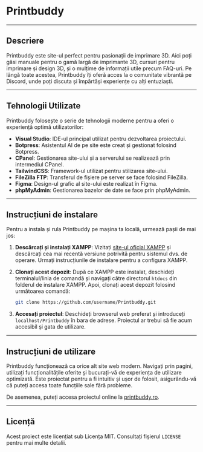 # Printbuddy

---

## Descriere

Printbuddy este site-ul perfect pentru pasionații de imprimare 3D. Aici poți găsi manuale pentru o gamă largă de imprimante 3D, cursuri pentru imprimare și design 3D, și o mulțime de informații utile precum FAQ-uri. Pe lângă toate acestea, Printbuddy îți oferă acces la o comunitate vibrantă pe Discord, unde poți discuta și împărtăși experiențe cu alți entuziaști.

---

## Tehnologii Utilizate

Printbuddy folosește o serie de tehnologii moderne pentru a oferi o experiență optimă utilizatorilor:

- **Visual Studio**: IDE-ul principal utilizat pentru dezvoltarea proiectului.
- **Botpress**: Asistentul AI de pe site este creat și gestionat folosind Botpress.
- **CPanel**: Gestionarea site-ului și a serverului se realizează prin intermediul CPanel.
- **TailwindCSS**: Framework-ul utilizat pentru stilizarea site-ului.
- **FileZilla FTP**: Transferul de fișiere pe server se face folosind FileZilla.
- **Figma**: Design-ul grafic al site-ului este realizat în Figma.
- **phpMyAdmin**: Gestionarea bazelor de date se face prin phpMyAdmin.

---

## Instrucțiuni de instalare

Pentru a instala și rula Printbuddy pe mașina ta locală, urmează pașii de mai jos:

1. **Descărcați și instalați XAMPP**: Vizitați [site-ul oficial XAMPP](https://www.apachefriends.org) și descărcați cea mai recentă versiune potrivită pentru sistemul dvs. de operare. Urmați instrucțiunile de instalare pentru a configura XAMPP.

2. **Clonați acest depozit**: După ce XAMPP este instalat, deschideți terminalul/linia de comandă și navigați către directorul `htdocs` din folderul de instalare XAMPP. Apoi, clonați acest depozit folosind următoarea comandă:
    ```sh
    git clone https://github.com/username/Printbuddy.git
    ```

3. **Accesați proiectul**: Deschideți browserul web preferat și introduceți `localhost/Printbuddy` în bara de adrese. Proiectul ar trebui să fie acum accesibil și gata de utilizare.

---

## Instrucțiuni de utilizare

Printbuddy funcționează ca orice alt site web modern. Navigați prin pagini, utilizați funcționalitățile oferite și bucurați-vă de experiența de utilizare optimizată. Este proiectat pentru a fi intuitiv și ușor de folosit, asigurându-vă că puteți accesa toate funcțiile sale fără probleme.

De asemenea, puteți accesa proiectul online la [printbuddy.ro](http://printbuddy.ro).

---

## Licență

Acest proiect este licențiat sub Licența MIT. Consultați fișierul `LICENSE` pentru mai multe detalii.
